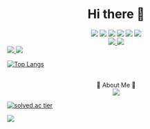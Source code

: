 <div align="center">
	<h1>Hi there 👋</h1>
</div>

<!--
**taegyeong0225/taegyeong0225** is a ✨ _special_ ✨ repository because its `README.md` (this file) appears on your GitHub profile.

Here are some ideas to get you started:

- 🔭 I’m currently working on ...
- 🌱 I’m currently learning ...
- 👯 I’m looking to collaborate on ...
- 🤔 I’m looking for help with ...
- 💬 Ask me about ...
- 📫 How to reach me: ...
- 😄 Pronouns: ...
- ⚡ Fun fact: ...
-->


<div align="center">
	<div align="center">
    	 <img src="https://img.shields.io/badge/Java-007396.svg?&style=flat&logo=Java&logoColor=white" />
	 <img src="https://img.shields.io/badge/python-1572B6?style=flat&logo=python&logoColor=white" />
   	 <img src="https://img.shields.io/badge/C%2B%2B-FF69B4?style=flat&logo=C%2B%2B&logoColor=white&color=pink" />
   	 <img src="https://img.shields.io/badge/HTML5-E34F26?style=flat&logo=HTML5&logoColor=white" />
   	 <img src="https://img.shields.io/badge/CSS3-1E90FF?style=flat&logo=CSS3&logoColor=white" />
	 <img src="https://img.shields.io/badge/JavaScript-F7DF1E?style=flat&logo=JavaScript&logoColor=black&color=yellow" />
  	<br>
   		<a href="https://solved.ac/taegeong">
       		<img src="http://mazassumnida.wtf/api/mini/generate_badge?boj=taegeong" />
		<img src="https://hits.seeyoufarm.com/api/count/incr/badge.svg?url=https%3A%2F%2Fgithub.com%2Ftaegyeong0225&count_bg=%23F9A2A2&title_bg=%23888888&icon=&icon_color=%23E7E7E7&title=hits&edge_flat=false" />
	</div> 
 </div> 

<span>
	<img src="http://mazandi.herokuapp.com/api?handle=taegeong&theme=warm"/>
	<a href="https://github.com/seondal"><img src="https://hits.seeyoufarm.com/api/count/incr/badge.svg?url=https%3A%2F%2Fgithub.com%2Fseondal&count_bg=%23000000&title_bg=%23000000&icon=github.svg&icon_color=%23E7E7E7&title=GitHub&edge_flat=false)"/></a>
	
</span>

[![Top Langs](https://github-readme-stats.vercel.app/api/top-langs/?username=taegyeong0225)](https://github.com/taegyeong0225/github-readme-stats)

<div align="center">
	<br> 🎳 About Me 🎳 <br>
    <a class="insta" href="https://www.instagram.com/taegyeong0225">
        <img src="https://img.shields.io/badge/instagram-pink?style=flat&logo=instagram&logoColor=white"/>
    </a>
</div>







[![solved.ac tier](http://mazassumnida.wtf/api/v2/generate_badge?boj=taegeong)](https://solved.ac/taegeong)



<img src="https://github-readme-stats.vercel.app/api?username=taegyeong0225&show_icons=true" />


